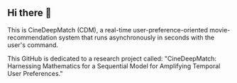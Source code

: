 ## Hi there 👋

This is CineDeepMatch (CDM), a real-time user-preference-oriented movie-recommendation system that runs asynchronously in seconds with the user's command.  

This GitHub is dedicated to a research project called: "CineDeepMatch: Harnessing Mathematics for a Sequential Model for Amplifying Temporal User Preferences."

<!--

**Here are some ideas to get you started:**

🙋‍♀️ A short introduction - what is your organization all about?
🌈 Contribution guidelines - how can the community get involved?
👩‍💻 Useful resources - where can the community find your docs? Is there anything else the community should know?
🍿 Fun facts - what does your team eat for breakfast?
🧙 Remember, you can do mighty things with the power of [Markdown](https://docs.github.com/github/writing-on-github/getting-started-with-writing-and-formatting-on-github/basic-writing-and-formatting-syntax)
-->
